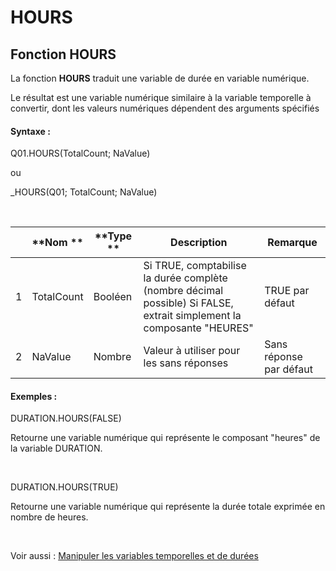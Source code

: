 # HOURS

## Fonction HOURS

La fonction **HOURS** traduit une variable de durée en variable numérique.

Le résultat est une variable numérique similaire à la variable temporelle à convertir, dont les valeurs numériques dépendent des arguments spécifiés

#### Syntaxe :&nbsp;

Q01.HOURS(TotalCount; NaValue)

ou

\_HOURS(Q01; TotalCount; NaValue)

&nbsp;

| &nbsp; | **Nom ** | **Type ** | **Description** | **Remarque** |
| --- | --- | --- | --- | --- |
| &#49; | TotalCount | Booléen | Si TRUE, comptabilise la durée complète (nombre décimal possible) Si FALSE, extrait simplement la composante "HEURES" | TRUE par défaut |
| &#50; | NaValue | Nombre | Valeur à utiliser pour les sans réponses | Sans réponse par défaut |


#### Exemples :

DURATION.HOURS(FALSE)

Retourne une variable numérique qui représente le composant "heures" de la variable DURATION.

&nbsp;

DURATION.HOURS(TRUE)

Retourne une variable numérique qui représente la durée totale exprimée en nombre de heures.

&nbsp;

Voir aussi : [Manipuler les variables temporelles et de durées](<Manipulerlesvariablestemporelle1.md>)
